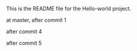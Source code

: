This is the README file for the Hello-world project.

at master, after commit 1

after commit 4

after commit 5
